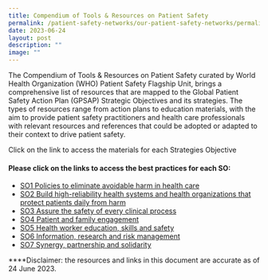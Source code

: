 ```yaml
---
title: Compendium of Tools & Resources on Patient Safety
permalink: /patient-safety-networks/our-patient-safety-networks/permalink/
date: 2023-06-24
layout: post
description: ""
image: ""
---
```

The Compendium of Tools & Resources on Patient Safety curated by World Health Organization (WHO) Patient Safety Flagship Unit, brings a comprehensive list of resources  that are mapped to the Global Patient Safety Action Plan (GPSAP) Strategic Objectives and its strategies. The types of resources range from action plans to education materials, with the aim to provide patient safety practitioners and health care professionals with relevant resources and references that could be adopted or adapted to their context to drive patient safety. 

Click on the link to access the materials for each Strategies Objective

#### Please click on the links to access the best practices for each SO:
* [SO1 Policies to eliminate avoidable harm in health care](/files/gkpslinka01-20232406.pdf)
* [SO2 Build high-reliability health systems and health organizations that protect patients daily from harm](/files/gkpslinka02-20232406.pdf)
* [SO3 Assure the safety of every clinical process](/files/gkpslinka03-20232406.pdf)
* [SO4 Patient and family engagement](/files/gkpslinka04-20232406.pdf)
* [SO5 Health worker education, skills and safety](/files/gkpslinka05-20232406.pdf)
* [SO6 Information, research and risk management](/files/gkpslinka06-20232406.pdf)
* [SO7 Synergy, partnership and solidarity ](/files/gkpslinka07-20232406.pdf)






****Disclaimer: the resources and links in this document are accurate as of 24 June 2023.